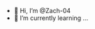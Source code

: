 - 👋 Hi, I’m @Zach-04
- 🌱 I’m currently learning ...

<!---
Zach-04/Zach-04 is a ✨ special ✨ repository because its `README.md` (this file) appears on your GitHub profile.
You can click the Preview link to take a look at your changes.
--->
